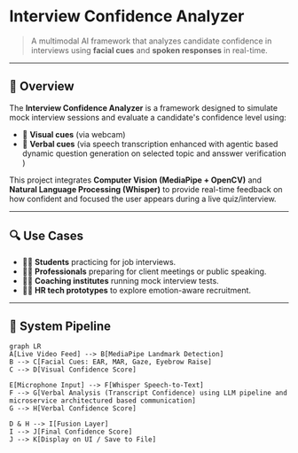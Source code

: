 # Interview Confidence Analyzer

> A multimodal AI framework that analyzes candidate confidence in interviews using **facial cues** and **spoken responses** in real-time.

---

## 📌 Overview

The **Interview Confidence Analyzer** is a framework designed to simulate mock interview sessions and evaluate a candidate's confidence level using:

- 🎥 **Visual cues** (via webcam)
- 🎤 **Verbal cues** (via speech transcription enhanced with agentic based dynamic question generation on selected topic and ansswer verification )

This project integrates **Computer Vision (MediaPipe + OpenCV)** and **Natural Language Processing (Whisper)** to provide real-time feedback on how confident and focused the user appears during a live quiz/interview.

---

## 🔍 Use Cases

- 🧑‍🎓 **Students** practicing for job interviews.
- 🧑‍💼 **Professionals** preparing for client meetings or public speaking.
- 🧑‍🏫 **Coaching institutes** running mock interview tests.
- 🧑‍💼 **HR tech prototypes** to explore emotion-aware recruitment.

---

## 🧬 System Pipeline

```mermaid
graph LR
A[Live Video Feed] --> B[MediaPipe Landmark Detection]
B --> C[Facial Cues: EAR, MAR, Gaze, Eyebrow Raise]
C --> D[Visual Confidence Score]

E[Microphone Input] --> F[Whisper Speech-to-Text]
F --> G[Verbal Analysis (Transcript Confidence) using LLM pipeline and microservice architectured based communication]
G --> H[Verbal Confidence Score]

D & H --> I[Fusion Layer]
I --> J[Final Confidence Score]
J --> K[Display on UI / Save to File]
